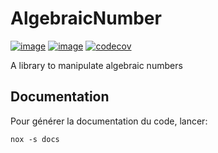 AlgebraicNumber
===============

[![image](https://img.shields.io/pypi/v/AlgebraicNumber.svg)](https://pypi.python.org/pypi/AlgebraicNumber)
[![image](https://gitlab.com/ydethe/algebraicnumber/badges/master/pipeline.svg)](https://gitlab.com/ydethe/algebraicnumber/pipelines)
[![codecov](https://codecov.io/gl/ydethe/algebraicnumber/branch/master/graph/badge.svg?token=T84J2LCHND)](https://codecov.io/gl/ydethe/algebraicnumber)

A library to manipulate algebraic numbers

Documentation
-------------

Pour générer la documentation du code, lancer:

    nox -s docs
    